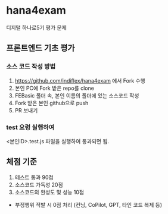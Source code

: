 # hana4exam

디지털 하나로5기 평가 문제

## 프론트엔드 기초 평가

### 소스 코드 작성 방법

1. https://github.com/indiflex/hana4exam 에서 Fork 수행
1. 본인 PC에 Fork 받은 repo를 clone
1. FEBasic 폴더 속, 본인 이름의 폴더에 있는 소스코드 작성
1. Fork 받은 본인 github으로 push
1. PR 보내기

### test 요령 실행하여

<본인ID>.test.js 파일을 실행하여 통과되면 됨.

## 체점 기준

1. 테스트 통과 90점
2. 소스코드 가독성 20점
3. 소스코드의 완성도 및 성능 10점

- 부정행위 적발 시 0점 처리 (컨닝, CoPilot, GPT, 타인 코드 복제 등)
